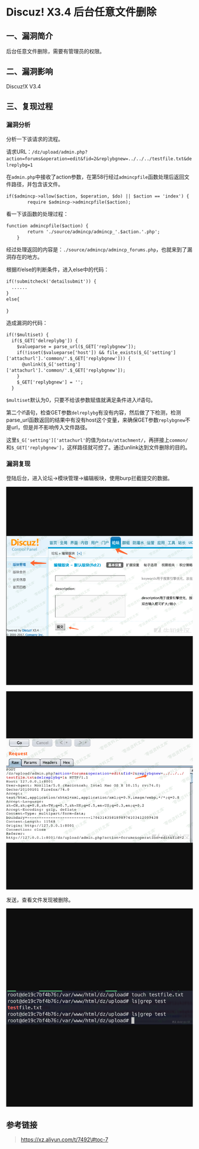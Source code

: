 Discuz! X3.4 后台任意文件删除
=============================

一、漏洞简介
------------

后台任意文件删除，需要有管理员的权限。

二、漏洞影响
------------

Discuz!X V3.4

三、复现过程
------------

### 漏洞分析

分析一下该请求的流程。

请求URL：`/dz/upload/admin.php?action=forums&operation=edit&fid=2&replybgnew=../../../testfile.txt&delreplybg=1`

在`admin.php`中接收了action参数，在第58行经过`admincpfile`函数处理后返回文件路径，并包含该文件。

    if($admincp->allow($action, $operation, $do) || $action == 'index') {
            require $admincp->admincpfile($action);

看一下该函数的处理过程：

    function admincpfile($action) {
            return './source/admincp/admincp_'.$action.'.php';
        }

经过处理返回的内容是：`./source/admincp/admincp_forums.php`，也就来到了漏洞存在的地方。

根据if/else的判断条件，进入else中的代码：

    if(!submitcheck('detailsubmit')) {
      ......
    }
    else{

    }

造成漏洞的代码：

    if(!$multiset) {
      if($_GET['delreplybg']) {
        $valueparse = parse_url($_GET['replybgnew']);
        if(!isset($valueparse['host']) && file_exists($_G['setting']['attachurl'].'common/'.$_GET['replybgnew'])) {
          @unlink($_G['setting']['attachurl'].'common/'.$_GET['replybgnew']);
        }
        $_GET['replybgnew'] = '';
      }

`$multiset`默认为0，只要不给该参数赋值就满足条件进入if语句。

第二个if语句，检查GET参数`delreplybg`有没有内容，然后做了下检测，检测parse\_url函数返回的结果中有没有host这个变量，来确保GET参数`replybgnew`不是url，但是并不影响传入文件路径。

这里`$_G['setting']['attachurl'`的值为`data/attachment/`，再拼接上`common/`和`$_GET['replybgnew']`，这样路径就可控了。通过unlink达到文件删除的目的。

### 漏洞复现

登陆后台，进入论坛-\>模块管理-\>编辑板块，使用burp拦截提交的数据。

![](resource/Discuz!X3.4后台任意文件删除/media/rId26.png)

![](resource/Discuz!X3.4后台任意文件删除/media/rId27.png)

发送，查看文件发现被删除。

![](resource/Discuz!X3.4后台任意文件删除/media/rId28.png)

参考链接
--------

> https://xz.aliyun.com/t/7492\#toc-7
